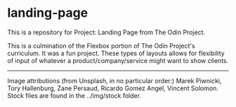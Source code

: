 # landing-page
This is a repository for Project: Landing Page from The Odin Project.

This is a culmination of the Flexbox portion of The Odin Project's curriculum. 
It was a fun project. These types of layouts allows for flexibility of input of whatever a product/company/service might want to show clients.

----
Image attributions (from Unsplash, in no particular order:)
Marek Piwnicki, Tory Hallenburg, Zane Persaud, Ricardo Gomez Angel, Vincent Solomon.
Stock files are found in the ../img/stock folder.